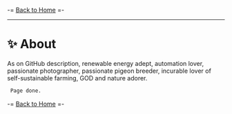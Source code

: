 -= [Back to Home](https://funlw65.github.io/) =-

<hr />

#  :sparkles: About  

As on GitHub description, renewable energy adept, automation lover, passionate photographer, passionate pigeon breeder, incurable lover of self-sustainable farming, GOD and nature adorer. 

```markdown
 Page done.
```
-= [Back to Home](https://funlw65.github.io/) =-
